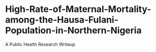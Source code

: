 # High-Rate-of-Maternal-Mortality-among-the-Hausa-Fulani-Population-in-Northern-Nigeria
A Public Health Research Writeup

